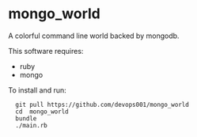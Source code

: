 mongo_world
===========

A colorful command line world backed by mongodb.

This software requires:
* ruby
* mongo

To install and run:
```
  git pull https://github.com/devops001/mongo_world
  cd  mongo_world
  bundle
  ./main.rb
```

